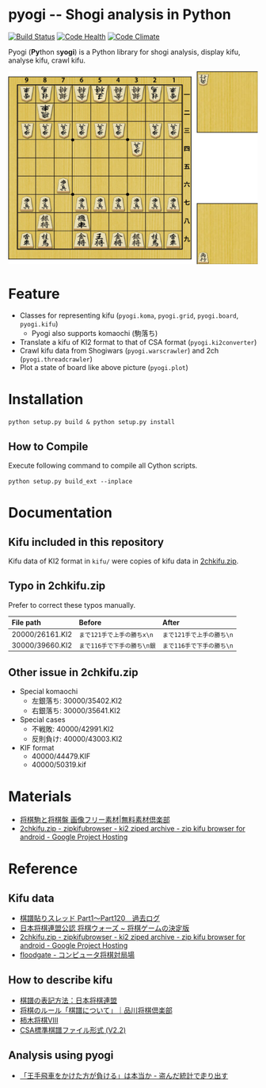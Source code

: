 pyogi -- Shogi analysis in Python
===================================

[![Build Status](https://travis-ci.org/tosh1ki/pyogi.svg?branch=develop)](https://travis-ci.org/tosh1ki/pyogi)
[![Code Health](https://landscape.io/github/tosh1ki/pyogi/develop/landscape.svg?style=flat)](https://landscape.io/github/tosh1ki/pyogi/develop)
[![Code Climate](https://codeclimate.com/github/tosh1ki/pyogi/badges/gpa.svg)](https://codeclimate.com/github/tosh1ki/pyogi)

Pyogi (**Py**thon s**yogi**) is a Python library for shogi analysis, display kifu, analyse kifu, crawl kifu.

![Image generated by pyogi](doc/sample_code/example_pic.png)

# Feature
* Classes for representing kifu (`pyogi.koma`, `pyogi.grid`, `pyogi.board`, `pyogi.kifu`)
  * Pyogi also supports komaochi (駒落ち)
* Translate a kifu of KI2 format to that of CSA format (`pyogi.ki2converter`)
* Crawl kifu data from Shogiwars (`pyogi.warscrawler`) and 2ch (`pyogi.threadcrawler`)
* Plot a state of board like above picture (`pyogi.plot`)

# Installation
`python setup.py build & python setup.py install`

## How to Compile
Execute following command to compile all Cython scripts.

`python setup.py build_ext --inplace`

# Documentation
## Kifu included in this repository
Kifu data of KI2 format in `kifu/` were copies of kifu data in [2chkifu.zip](https://code.google.com/p/zipkifubrowser/downloads/detail?name=2chkifu.zip&can=2&q=).

## Typo in 2chkifu.zip
Prefer to correct these typos manually.

|File path      |Before                    |After                   |
|:--------------|:-------------------------|:-----------------------|
|20000/26161.KI2|`まで121手で上手の勝ちx\n` |`まで121手で上手の勝ち\n`|
|30000/39660.KI2|`まで116手で下手の勝ち\n銀`|`まで116手で下手の勝ち\n`|

## Other issue in 2chkifu.zip

* Special komaochi
  * 左銀落ち: 30000/35402.KI2
  * 右銀落ち: 30000/35641.KI2
* Special cases
  * 不戦敗: 40000/42991.KI2
  * 反則負け: 40000/43003.KI2
* KIF format
  * 40000/44479.KIF
  * 40000/50319.kif

# Materials
* [将棋駒と将棋盤 画像フリー素材|無料素材倶楽部](http://sozai.7gates.net/docs/japanese-chess/)
* [2chkifu.zip - zipkifubrowser - ki2 ziped archive - zip kifu browser for android - Google Project Hosting](https://code.google.com/p/zipkifubrowser/downloads/detail?name=2chkifu.zip&can=2&q=)

# Reference
## Kifu data
* [棋譜貼りスレッド Part1～Part120　過去ログ](http://shogikakolog.web.fc2.com/)
* [日本将棋連盟公認 将棋ウォーズ ~ 将棋ゲームの決定版](http://shogiwars.heroz.jp/)
* [2chkifu.zip - zipkifubrowser - ki2 ziped archive - zip kifu browser for android - Google Project Hosting](https://code.google.com/p/zipkifubrowser/downloads/detail?name=2chkifu.zip&can=2&q=)
* [floodgate - コンピュータ将棋対局場](http://wdoor.c.u-tokyo.ac.jp/shogi/)

## How to describe kifu
* [棋譜の表記方法：日本将棋連盟](http://www.shogi.or.jp/faq/kihuhyouki.html)
* [将棋のルール「棋譜について」｜品川将棋倶楽部](http://ameblo.jp/written-by-m/entry-10365417107.html)
* [柿木将棋VIII](http://www.enterbrain.co.jp/game_site/kakinoki/function.html)
* [CSA標準棋譜ファイル形式 (V2.2)](http://www.computer-shogi.org/protocol/record_v22.html)

## Analysis using pyogi
* [「王手飛車をかけた方が負ける」は本当か - 盗んだ統計で走り出す](http://tosh1ki.github.io/data-an/2015/06/24/searchfork/)
